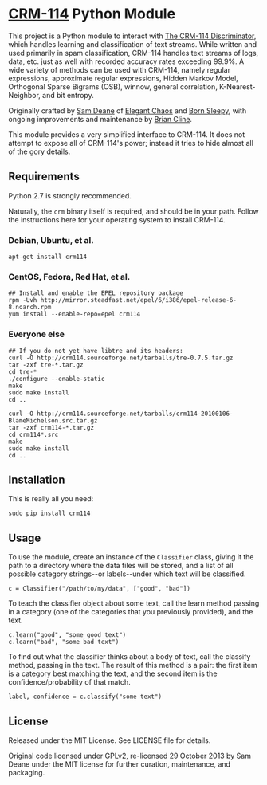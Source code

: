 [CRM-114][1] Python Module
==========================

This project is a Python module to interact with [The CRM-114
Discriminator][2], which handles learning and classification of text streams.
While written and used primarily in spam classification, CRM-114 handles text
streams of logs, data, etc. just as well with recorded accuracy rates
exceeding 99.9%. A wide variety of methods can be used with CRM-114, namely
regular expressions, approximate regular expressions, Hidden Markov Model,
Orthogonal Sparse Bigrams (OSB), winnow, general correlation,
K-Nearest-Neighbor, and bit entropy.

Originally crafted by [Sam Deane][3] of [Elegant Chaos][4] and
[Born Sleepy][5], with ongoing improvements and maintenance by
[Brian Cline][6].

This module provides a very simplified interface to CRM-114. It does not
attempt to expose all of CRM-114's power; instead it tries to hide almost all
of the gory details.



Requirements
------------

Python 2.7 is strongly recommended.

Naturally, the `crm` binary itself is required, and should be in your path.
Follow the instructions here for your operating system to install CRM-114.


### Debian, Ubuntu, et al.

    apt-get install crm114

### CentOS, Fedora, Red Hat, et al.

    ## Install and enable the EPEL repository package
    rpm -Uvh http://mirror.steadfast.net/epel/6/i386/epel-release-6-8.noarch.rpm
    yum install --enable-repo=epel crm114

### Everyone else

    ## If you do not yet have libtre and its headers:
    curl -O http://crm114.sourceforge.net/tarballs/tre-0.7.5.tar.gz
    tar -zxf tre-*.tar.gz
    cd tre-*
    ./configure --enable-static
    make
    sudo make install
    cd ..

    curl -O http://crm114.sourceforge.net/tarballs/crm114-20100106-BlameMichelson.src.tar.gz
    tar -zxf crm114-*.tar.gz
    cd crm114*.src
    make
    sudo make install
    cd ..



Installation
------------

This is really all you need:

    sudo pip install crm114



Usage
-----

To use the module, create an instance of the `Classifier` class, giving it the
path to a directory where the data files will be stored, and a list of all
possible category strings--or labels--under which text will be classified.

    c = Classifier("/path/to/my/data", ["good", "bad"])

To teach the classifier object about some text, call the learn method passing
in a category (one of the categories that you previously provided), and the
text.

    c.learn("good", "some good text")
    c.learn("bad", "some bad text")

To find out what the classifier thinks about a body of text, call the classify
method, passing in the text. The result of this method is a pair: the first
item is a category best matching the text, and the second item is the
confidence/probability of that match.

    label, confidence = c.classify("some text")



License
-------

Released under the MIT License. See LICENSE file for details.

Original code licensed under GPLv2, re-licensed 29 October 2013 by Sam Deane
under the MIT license for further curation, maintenance, and packaging.


  [1]: http://en.wikipedia.org/wiki/CRM_114_(fictional_device)
  [2]: http://crm114.sourceforge.net/
  [3]: https://github.com/samdeane
  [4]: http://www.elegantchaos.com/
  [5]: http://bornsleepy.com/
  [6]: https://github.com/briancline
